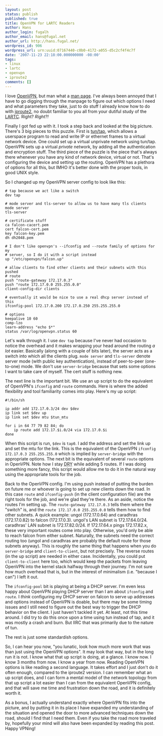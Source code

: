 ```yaml
---
layout: post
status: publish
published: true
title: OpenVPN for LARTC Readers
author: Hans
author_login: fugalh
author_email: hans@fugal.net
author_url: http://hans.fugal.net/
wordpress_id: 906
wordpress_url: urn:uuid:07167440-c0b0-4172-a055-d5c2cf4f4c7f
date: '2007-11-23 22:18:00.000000000 -08:00'
tags:
- linux
- lartc
- openvpn
- iproute2
comments: []
---
```

<p>I love <a href="http://openvpn.net/">OpenVPN</a>, but man what a <a href="http://openvpn.net/man.html">man page</a>. I've always been annoyed that I have to go digging through the manpage to figure out which options I need and what parameters they take, just to do stuff I already know how to do with <a href="http://www.linux-foundation.org/en/Net:Iproute2">iproute2</a>, no doubt familiar to you all from your dutiful study of the <a href="http://lartc.org/">LARTC</a>. Right? <em>Right?!</em></p>

<p>Finally I got fed up with it. I took a step back and looked at the big picture. There's 3 big pieces to this puzzle. First is <a href="http://vtun.sourceforge.net/tun/">tun/tap</a>, which allows a userspace program to read and write IP or ethernet frames to a virtual network device. One could set up a virtual unprivate network using tun/tap. OpenVPN sets up a virtual <em>private</em> network, by adding all the authentication and encryption stuff. The third piece of the puzzle is the piece that's always there whenever you have any kind of network device, virtual or not. That's configuring the device and setting up the routing. OpenVPN has a plethora of options for all this, but IMHO it's better done with the proper tools, in good UNIX style.</p>

<p>So I changed up my OpenVPN server config to look like this:</p>

<pre><code># tap because we act like a switch
dev tap

# mode server and tls-server to allow us to have many tls clients
mode server
tls-server

# certificate stuff
ca falcon-cacert.pem
cert falcon-cert.pem
key falcon-key.pem
dh dh2048.pem

# I don't like openvpn's --ifconfig and --route family of options for my
# server, so I do it with a script instead
up "/etc/openvpn/falcon.up"

# allow clients to find other clients and their subnets with this pushed
# route
push "route-gateway 172.17.0.3"
push "route 172.17.0.0 255.255.0.0"
client-config-dir clients

# eventually it would be nice to use a real dhcp server instead of this
ifconfig-pool 172.17.0.200 172.17.0.250 255.255.255.0

# options
keepalive 10 60
comp-lzo
learn-address "echo $*"
status /var/log/openvpn.status 60
</code></pre>

<p>Let's walk through it. I use <code>dev tap</code> because I've never had occasion to notice the overhead and it makes wrapping your head around the routing <em>a lot</em> easier. Basically (along with a couple of bits later), the server acts as a switch into which all the clients plug. <code>mode server</code> and <code>tls-server</code> denote server mode (with public key authentication), instead of peer-to-peer (one-to-one) mode. We don't use <code>server-bridge</code> because that sets some options I want to take care of myself. The cert stuff is nothing new. </p>

<p>The next line is the important bit. We use an up script to do the equivalent of OpenVPN's <code>ifconfig</code> and <code>route</code> commands. Here is where the added flexibility and tool familiarity comes into play. Here's my up script:</p>

<pre><code>#!/bin/sh

ip addr add 172.17.0.3/24 dev $dev
ip link set $dev up
ip link set $dev mtu $tun_mtu

for i in 64 77 79 82 84; do
    ip route add 172.17.$i.0/24 via 172.17.0.$i
done
</code></pre>

<p>When this script is run, <code>$dev</code> is <code>tap0</code>. I add the address and set the link up and set the mtu for the link. This is the equivalent of the OpenVPN <code>ifconfig 172.17.0.3 255.255.255.0</code> which is implied by <code>server-bridge</code> with the appropriate options. The next bit is the equivalent of several <code>route</code> options in OpenVPN. Note how I stay <acronym title="Don't Repeat Yourself">DRY</acronym> while adding 5 routes. If I was doing something more fancy, this script would allow me to do it in the natural way using the appropriate tools for the job.</p>

<p>Back to the OpenVPN config. I'm using push instead of putting the burden on future me or whoever is going to set up new clients down the road. In this case <code>route</code> and <code>ifconfig-push</code> (in the client configuration file) are the right tools for the job, and we're glad they're there. As an aside, notice the routes I'm setting up. The <code>route-gateway 172.17.0.3</code> tells them where the "switch" is, and the <code>route 172.17.0.0 255.255.0.0</code> tells them how to find other subnets. A quick example: ungol (172.17.0.64) and caradhras (172.17.0.82) to falcon (172.17.0.3). ungol's LAN subnet is 172.17.64.0/24. caradhras' LAN subnet is 172.17.82.0/24. If 172.17.64.x pings 172.17.82.x, these very important routes come into play. Otherwise, you'd only be able to reach falcon from either subnet. Naturally, the subnets need the correct routing too (ungol and caradhras are probably the default route for those subnets anyway). This is roughly the same thing that happens when you do <code>server-bridge</code> and <code>client-to-client</code>, but not precisely. The reverse routes (in the up script) are needed in either case. Incidentally, you could put <code>client-to-client</code> here too, which would keep the packets from leaving OpenVPN into the kernel stack halfway through their journey. I'm not sure how much overhead that is, but in the interest of minimalism (i.e. "because I can") I left it out.</p>

<p>The <code>ifconfig-pool</code> bit is playing at being a DHCP server. I'm even less happy about OpenVPN playing DHCP server than I am about <code>ifconfig</code> and <code>route</code>. I <em>think</em> configuring my DHCP server on falcon to serve up addresses and options instead of OpenVPN is doable, but there may be some timing issues and I still need to figure out the best way to trigger the DHCP behavior on the client. I just haven't tackled it yet. At least, not this time around. I did try to do this once upon a time using tun instead of tap, and it was mostly a crash and burn. But IIRC that was primarily due to the nature of tun.</p>

<p>The rest is just some standardish options.</p>

<p>So, I can hear you now, "you lunatic, look how much more work that was than just using the OpenVPN options". It may look that way, but in the long run it is not. I know what that up script is doing, at a glance. I know now. I know 3 months from now. I know a year from now. Reading OpenVPN options is like reading a second language. It takes effort and I just don't do it often enough, compared to the iproute2 version. I can remember what an up script does, and I can form a mental model of the network topology from that up script a lot easier than I can from the equivalent OpenVPN config, and that will save me time and frustration down the road, and it is definitely worth it.</p>

<p>As a bonus, I actually understand exactly where OpenVPN fits into the picture, and by putting it in its place I have expanded my understanding of the situation and opened the door to more advanced techniques down the road, should I find that I need them. Even if you take the road more traveled by, hopefully your mind will also have been expanded by reading this post. Happy VPNing!</p>
